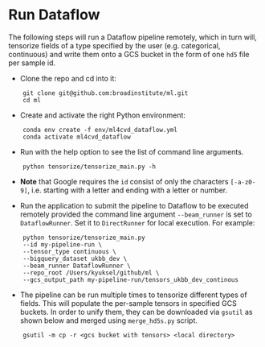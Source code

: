 # Run Dataflow
The following steps will run a Dataflow pipeline remotely, which in turn will, tensorize fields of a type
specified by the user (e.g. categorical, continuous) and write them onto a GCS bucket in the form of
one `hd5` file per sample id.

* Clone the repo and cd into it:
```
    git clone git@github.com:broadinstitute/ml.git
    cd ml
```

* Create and activate the right Python environment:
```
    conda env create -f env/ml4cvd_dataflow.yml
    conda activate ml4cvd_dataflow
```

* Run with the help option to see the list of command line arguments.
```
    python tensorize/tensorize_main.py -h
```

* **Note** that Google requires the `id` consist of only the
characters `[-a-z0-9]`, i.e. starting with a letter and ending with a letter or number.

* Run the application to submit the pipeline to Dataflow to be executed remotely provided the
command line argument `--beam_runner` is set to `DataflowRunner`. Set it to `DirectRunner` for local execution.
For example:
```
    python tensorize/tensorize_main.py
    --id my-pipeline-run \
    --tensor_type continuous \
    --bigquery_dataset ukbb_dev \
    --beam_runner DataflowRunner \
    --repo_root /Users/kyuksel/github/ml \
    --gcs_output_path my-pipeline-run/tensors_ukbb_dev_continous
```

* The pipeline can be run multiple times to tensorize different types of fields. This will populate the per-sample tensors
in specified GCS buckets. In order to unify them, they can be downloaded via `gsutil` as shown below
and merged using `merge_hd5s.py` script.
```
    gsutil -m cp -r <gcs bucket with tensors> <local directory>
```
